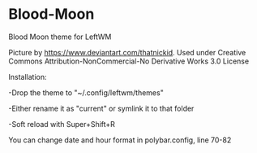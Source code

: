 # Blood-Moon
Blood Moon theme for LeftWM

Picture by https://www.deviantart.com/thatnickid. Used under Creative Commons Attribution-NonCommercial-No Derivative Works 3.0 License
 
Installation:

-Drop the theme to "~/.config/leftwm/themes"

-Either rename it as "current" or symlink it to that folder

-Soft reload with Super+Shift+R

You can change date and hour format in polybar.config, line 70-82
